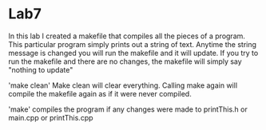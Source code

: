 # Lab7

In this lab I created a makefile that compiles all the pieces of a program. This particular program simply prints out a string of text. Anytime the string message is changed you will run the makefile and it will update.
If you try to run the makefile and there are no changes, the makefile will simply say "nothing to update"

'make clean'
Make clean will clear everything. Calling make again will compile the makefile again as if it were never compiled. 

'make' 
compiles the program if any changes were made to printThis.h or main.cpp or printThis.cpp

